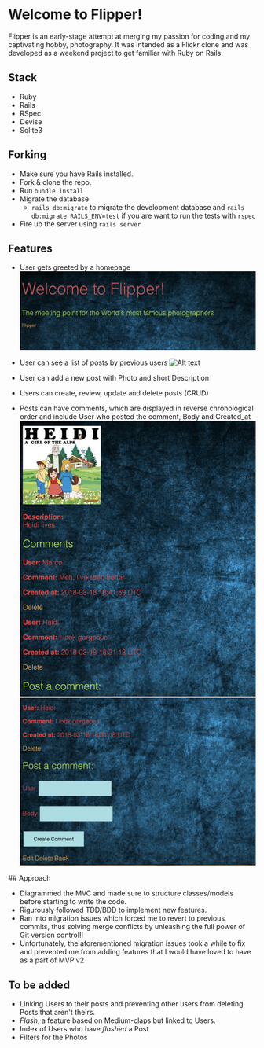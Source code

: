 # Welcome to Flipper!

Flipper is an early-stage attempt at merging my passion for coding and my captivating hobby, photography.
It was intended as a Flickr clone and was developed as a weekend project to get familiar with Ruby on Rails.

## Stack

* Ruby
* Rails
* RSpec
* Devise
* Sqlite3

## Forking

* Make sure you have Rails installed.
* Fork & clone the repo.
* Run `bundle install`
* Migrate the database
  * `rails db:migrate` to migrate the development database and `rails db:migrate RAILS_ENV=test` if you are want to run the tests with `rspec`
* Fire up the server using `rails server`

## Features

* User gets greeted by a homepage
![Alt text](/docs/readme_pics/home.png?raw=true "Home screen")
* User can see a list of posts by previous users
![Alt text](/docs/readme_pics/index.png?raw=true "Index of posts")
* User can add a new post with Photo and short Description

* Users can create, review, update and delete posts (CRUD)

* Posts can have comments, which are displayed in reverse chronological order and include User who posted the comment, Body and Created_at
![Alt text](/docs/readme_pics/comments_top.png?raw=true "Comments top")
![Alt text](/docs/readme_pics/comments_bottom.png?raw=true "Comments bottom")

## Approach

* Diagrammed the MVC and made sure to structure classes/models before starting to write the code.
* Rigurously followed TDD/BDD to implement new features.
* Ran into migration issues which forced me to revert to previous commits, thus solving merge conflicts by unleashing the full power of Git version control!!
* Unfortunately, the aforementioned migration issues took a while to fix and prevented me from adding features that I would have loved to have as a part of MVP v2

## To be added

* Linking Users to their posts and preventing other users from deleting Posts that aren't theirs.
* *Flash*, a feature based on Medium-claps but linked to Users.
* Index of Users who have *flashed* a Post
* Filters for the Photos
